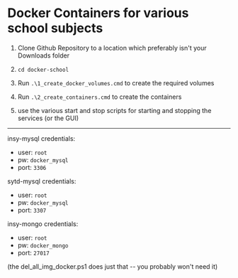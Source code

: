 # Docker Containers for various school subjects

1. Clone Github Repository to a location which preferably isn't your Downloads folder

2. ```cd docker-school```

2. Run ```.\1_create_docker_volumes.cmd``` to create the required volumes

3. Run ```.\2_create_containers.cmd``` to create the containers

4. use the various start and stop scripts for starting and stopping the services (or the GUI)

---

insy-mysql credentials: 
- user: ```root```
- pw: ```docker_mysql```
- port: ```3306```

sytd-mysql credentials: 
- user: ```root```
- pw: ```docker_mysql```
- port: ```3307```

insy-mongo credentials:
- user: ```root```
- pw: ```docker_mongo```
- port: ```27017```

(the del_all_img_docker.ps1 does just that -- you probably won't need it)
